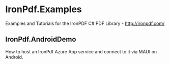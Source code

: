 # IronPdf.Examples
Examples and Tutorials for the IronPDF C# PDF Library - http://ironpdf.com/

## IronPdf.AndroidDemo
How to host an IronPdf Azure App service and connect to it via MAUI on Android.